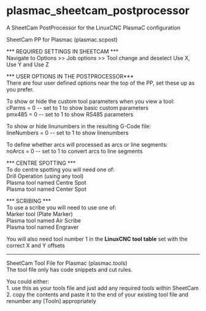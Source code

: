 # plasmac_sheetcam_postprocessor
A SheetCam PostProcessor for the LinuxCNC PlasmaC configuration

SheetCam PP for Plasmac (plasmac.scpost)

*** REQUIRED SETTINGS IN SHEETCAM ***
<br>Navigate to Options >> Job options >> Tool change and deselect Use X, Use Y and Use Z 

*** USER OPTIONS IN THE POSTPROCESSOR***
<br>There are four user defined options near the top of the PP, set these up as you prefer.

To show or hide the custom tool parameters when you view a tool:
<br>cParms      = 0 -- set to 1 to show basic custom parameters
<br>pmx485      = 0 -- set to 1 to show RS485 parameters

To show or hide linunumbers in the resulting G-Code file:
<br>lineNumbers = 0 -- set to 1 to show linenumbers

To define whether arcs will processed as arcs or line segments:
<br>noArcs      = 0 -- set to 1 to convert arcs to line segments

*** CENTRE SPOTTING ***
<br>To do centre spotting you will need one of:
<br>Drill Operation (using any tool)
<br>Plasma tool named Centre Spot
<br>Plasma tool named Center Spot

*** SCRIBING ***
<br>To use a scribe you will need to use one of:
<br>Marker tool (Plate Marker)
<br>Plasma tool named Air Scribe
<br>Plasma tool named Engraver

You will also need tool number 1 in the <b>LinuxCNC tool table</b> set with the correct X and Y offsets

------------------------------------------------------------------------------------------------

SheetCam Tool File for Plasmac (plasmac.tools)
<br>The tool file only has code snippets and cut rules.

You could either:
<br>1.  use this as your tools file and just add any required tools within SheetCam
<br>2.  copy the contents and paste it to the end of your existing tool file and renumber any [Tooln] appropriately
